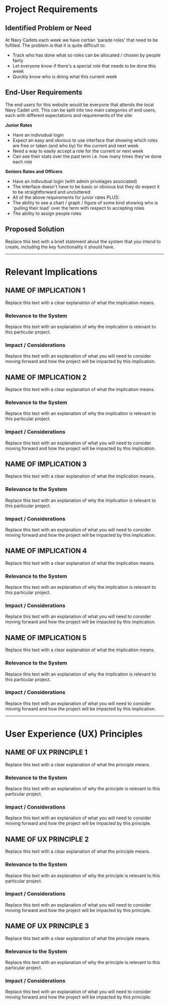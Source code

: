 # Project Requirements

## Identified Problem or Need

At Navy Cadets each week we have certian 'parade roles' that need to be fufilled. The problem is that it is quite difficult to:
- Track who has done what so roles can be allocated / chosen by people fairly
- Let everyone know if there's a special role that needs to be done this week
- Quickly know who is doing what this current week


## End-User Requirements

The end users for this website would be everyone that attends the local Navy Cadet unit. This can be split into two main categories of end users, each with different expectations and requirements of the site:

**Junior Rates**

- Have an indivudual login
- Expect an easy and obvious to use interface that showing which roles are free or taken (and who by) for the current and next week
- Need a way to easily accept a role for the current or next week
- Can see their stats over the past term i.e. how many times they've done each role

**Seniors Rates and Officers**

- Have an indivudual login (with admin privelages associated)
- The interface doesn't have to be basic or obvious but they do expect it to be straightforward and uncluttered
- All of the above requirements for junior rates PLUS:
- The ability to see a chart / graph / figure of some kind showing who is 'pulling their load' over the term with respect to accepting roles
- The ability to assign people roles


## Proposed Solution

Replace this text with a brief statement about the system that you intend to create, including the key functionality it should have.


---

# Relevant Implications

## NAME OF IMPLICATION 1

Replace this text with a clear explanation of what the implication means.

### Relevance to the System

Replace this text with an explanation of why the implication is relevant to this particular project.

### Impact / Considerations

Replace this text with an explanation of what you will need to consider moving forward and how the project will be impacted by this implication.



## NAME OF IMPLICATION 2

Replace this text with a clear explanation of what the implication means.

### Relevance to the System

Replace this text with an explanation of why the implication is relevant to this particular project.

### Impact / Considerations

Replace this text with an explanation of what you will need to consider moving forward and how the project will be impacted by this implication.



## NAME OF IMPLICATION 3

Replace this text with a clear explanation of what the implication means.

### Relevance to the System

Replace this text with an explanation of why the implication is relevant to this particular project.

### Impact / Considerations

Replace this text with an explanation of what you will need to consider moving forward and how the project will be impacted by this implication.



## NAME OF IMPLICATION 4

Replace this text with a clear explanation of what the implication means.

### Relevance to the System

Replace this text with an explanation of why the implication is relevant to this particular project.

### Impact / Considerations

Replace this text with an explanation of what you will need to consider moving forward and how the project will be impacted by this implication.



## NAME OF IMPLICATION 5

Replace this text with a clear explanation of what the implication means.

### Relevance to the System

Replace this text with an explanation of why the implication is relevant to this particular project.

### Impact / Considerations

Replace this text with an explanation of what you will need to consider moving forward and how the project will be impacted by this implication.


---

# User Experience (UX) Principles

## NAME OF UX PRINCIPLE 1

Replace this text with a clear explanation of what the principle means.

### Relevance to the System

Replace this text with an explanation of why the principle is relevant to this particular project.

### Impact / Considerations

Replace this text with an explanation of what you will need to consider moving forward and how the project will be impacted by this principle.


## NAME OF UX PRINCIPLE 2

Replace this text with a clear explanation of what the principle means.

### Relevance to the System

Replace this text with an explanation of why the principle is relevant to this particular project.

### Impact / Considerations

Replace this text with an explanation of what you will need to consider moving forward and how the project will be impacted by this principle.


## NAME OF UX PRINCIPLE 3

Replace this text with a clear explanation of what the principle means.

### Relevance to the System

Replace this text with an explanation of why the principle is relevant to this particular project.

### Impact / Considerations

Replace this text with an explanation of what you will need to consider moving forward and how the project will be impacted by this principle.

